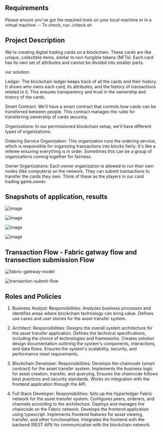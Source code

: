 ## Requirements
Please ensure you've got the required tools on your local machine or in a virtual machine -- To check, run ./check.sh

## Project Description
We're creating digital trading cards on a blockchain. These cards are like unique, collectible items, similar to non-fungible tokens (NFTs). Each card has its own set of attributes and cannot be divided into smaller parts.

our solution:

Ledger: The blockchain ledger keeps track of all the cards and their history. It shows who owns each card, its attributes, and the history of transactions related to it. This ensures transparency and trust in the ownership and history of the cards.

Smart Contract: We'll have a smart contract that controls how cards can be transferred between people. This contract manages the rules for transferring ownership of cards securely.

Organizations: In our permissioned blockchain setup, we'll have different types of organizations:

Ordering Service Organization: This organization runs the ordering service, which is responsible for organizing transactions into blocks fairly. It's like a referee ensuring everything is in order. Sometimes this can be a group of organizations coming together for fairness.

Owner Organizations: Each owner organization is allowed to run their own nodes (like computers) on the network. They can submit transactions to transfer the cards they own. Think of these as the players in our card trading game.owner.


## Snapshots of application, results
![image](https://github.com/vikram2580/BCDV-4025-PROJECT/assets/89578586/27fd85d0-8d77-4fe2-aedf-b6565e4e75bb)

![image](https://github.com/vikram2580/BCDV-4025-PROJECT/assets/89578586/32c0cd4a-50c1-44c9-a433-aa09c7d92fdf)

![image](https://github.com/vikram2580/BCDV-4025-PROJECT/assets/89578586/a53e4d2d-298a-4e48-a0e7-67b8535e2d70)

![image](https://github.com/vikram2580/BCDV-4025-PROJECT/assets/89578586/124bd976-144f-41ff-abbe-0b6c0ea37a32)

## Transaction Flow - Fabric gatway flow and transection submission Flow
![fabric-gateway-model](https://github.com/vikram2580/BCDV-4025-PROJECT/assets/89578586/cdc67607-0a33-460f-a0be-090f3015f1cf)

![transaction-submit-flow](https://github.com/vikram2580/BCDV-4025-PROJECT/assets/89578586/c1c4948a-adc0-4863-82ee-6f00d223d00b)


## Roles and Policies

1. Business Analyst:
Responsibilities:
Analyzes business processes and identifies areas where blockchain technology can bring value.
Defines use cases and user stories for the asset transfer system.

2. Architect:
Responsibilities:
Designs the overall system architecture for the asset transfer application.
Defines the technical specifications, including the choice of technologies and frameworks.
Creates solution design documentation outlining the system's components, interactions, and data flows.
Ensures the system's scalability, security, and performance meet requirements.

3. Blockchain Developer:
Responsibilities:
Develops the chaincode (smart contract) for the asset transfer system.
Implements the business logic for asset creation, transfer, and querying.
Ensures the chaincode follows best practices and security standards.
Works on integration with the frontend application through the API.

4. Full Stack Developer:
Responsibilities:
Sets up the Hyperledger Fabric network for the asset transfer system.
Configures peers, orderers, and channels according to the architecture.
Deploys and manages the chaincode on the Fabric network.
Develops the frontend application using typescript.
Implements frontend features for asset viewing, transfer, and other functionalities.
Integrates the frontend with the backend (REST API) for communication with the blockchain network.
